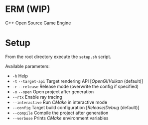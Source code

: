 # ERM (WIP)
C++ Open Source Game Engine

# Setup
From the root directory execute the `setup.sh` script.

Available parameters:
- `-h` Help
- `-t` `--target-api` Target rendering API [*OpenGl*/*Vulkan* (default)]
- `-r` `--release` Release mode (overwrite the config if specified)
- `-o` `--open` Open project after generation
- `--rtx` Enable ray tracing
- `--interactive` Run *CMake* in interactive mode
- `--config` Target build configuration [*Release*/*Debug* (default)]
- `--compile` Compile the project after generation
- `--verbose` Prints *CMake* environment variables
